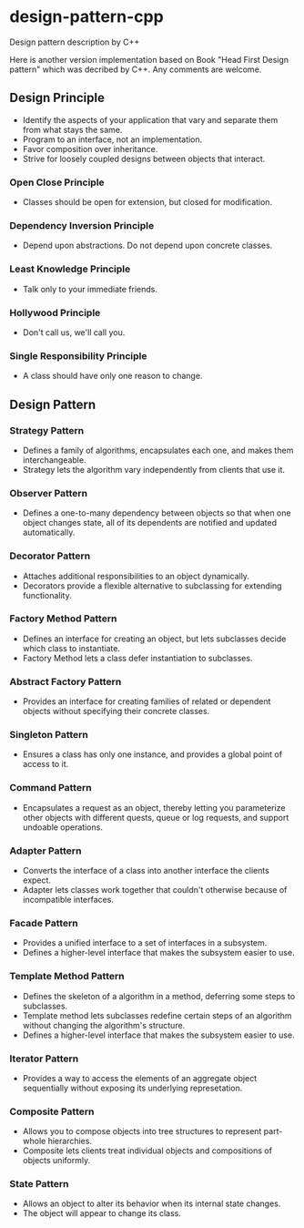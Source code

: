# design-pattern-cpp
Design pattern description by C++

Here is another version implementation based on Book "Head First Design pattern" which was decribed by C++.
Any comments are welcome.

## Design Principle
 - Identify the aspects of your application that vary and separate them from what stays the same.
 - Program to an interface, not an implementation.
 - Favor composition over inheritance.
 - Strive for loosely coupled designs between objects that interact.

### Open Close Principle
  - Classes should be open for extension, but closed for modification.
### Dependency Inversion Principle
  - Depend upon abstractions. Do not depend upon concrete classes.
### Least Knowledge Principle
  - Talk only to your immediate friends.
### Hollywood Principle
  - Don't call us, we'll call you.
### Single Responsibility Principle
  - A class should have only one reason to change.



## Design Pattern

### Strategy Pattern
  - Defines a family of algorithms, encapsulates each one, and makes them interchangeable.
  - Strategy lets the algorithm vary independently from clients that use it.

### Observer Pattern
  - Defines a one-to-many dependency between objects so that when one object changes state,
    all of its dependents are notified and updated automatically.

### Decorator Pattern
  - Attaches additional responsibilities to an object dynamically.
  - Decorators provide a flexible alternative to subclassing for extending functionality.

### Factory Method Pattern
  - Defines an interface for creating an object, but lets subclasses decide which class to instantiate.
  - Factory Method lets a class defer instantiation to subclasses.

### Abstract Factory Pattern
  - Provides an interface for creating families of related or dependent objects without specifying their concrete classes.

### Singleton Pattern
  - Ensures a class has only one instance, and provides a global point of access to it.

### Command Pattern
  - Encapsulates a request as an object, thereby letting you parameterize other objects with different quests,
    queue or log requests, and support undoable operations.

### Adapter Pattern
  - Converts the interface of a class into another interface the clients expect.
  - Adapter lets classes work together that couldn't otherwise because of incompatible interfaces.

### Facade Pattern
  - Provides a unified interface to a set of interfaces in a subsystem.
  - Defines a higher-level interface that makes the subsystem easier to use.

### Template Method Pattern
  - Defines the skeleton of a algorithm in a method, deferring some steps to subclasses.
  - Template method lets subclasses redefine certain steps of an algorithm without changing the algorithm's structure.
  - Defines a higher-level interface that makes the subsystem easier to use.

### Iterator Pattern
  - Provides a way to access the elements of an aggregate object sequentially without exposing its underlying represetation.

### Composite Pattern
  - Allows you to compose objects into tree structures to represent part-whole hierarchies.
  - Composite lets clients treat individual objects and compositions of objects uniformly.

### State Pattern
  - Allows an object to alter its behavior when its internal state changes.
  - The object will appear to change its class.
